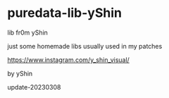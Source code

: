 # puredata-lib-yShin
lib fr0m yShin

just some homemade libs usually used in my patches

https://www.instagram.com/y_shin_visual/

by yShin

update-20230308
